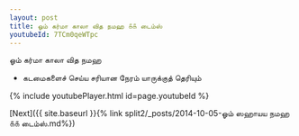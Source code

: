 ```yaml
---
layout: post
title: ஓம் கர்மா காலா வித நமஹ ௧௧ டைம்ஸ்
youtubeId: 7TCm0qeWTpc
---
```

 
 
 ஓம் கர்மா காலா வித நமஹ  
 
 -  கடமைகளைச் செய்ய சரியான நேரம் யாருக்குத் தெரியும் 
 
  
 
  
 
 
 
 
 
 


{% include youtubePlayer.html id=page.youtubeId %}
 
[Next]({{ site.baseurl }}{% link  split2/_posts/2014-10-05-ஓம் ஸஹாயய நமஹ ௧௧ டைம்ஸ்.md%})
 
